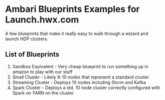 # Ambari Blueprints Examples for Launch.hwx.com

A few blueprints that make it really easy to walk through a wizard and launch HDP clusters.

## List of Blueprints

1. Sandbox Equivalent - Very cheap blueprint to run something up in amazon to play with our stuff
2. Small Cluster - Likely 8-10 nodes that represent a standard cluster.
3. Streaming Cluster - Deploys 10 nodes including Storm and Kafka
4. Spark Cluster - Deploys a std. 10 node cluster correctly configured with Spark on YARN on the cluster.

